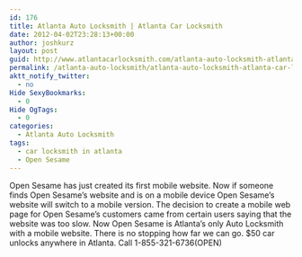 ```yaml
---
id: 176
title: Atlanta Auto Locksmith | Atlanta Car Locksmith
date: 2012-04-02T23:28:13+00:00
author: joshkurz
layout: post
guid: http://www.atlantacarlocksmith.com/atlanta-auto-locksmith-atlanta-car-locksmith/
permalink: /atlanta-auto-locksmith/atlanta-auto-locksmith-atlanta-car-locksmith-176/
aktt_notify_twitter:
  - no
Hide SexyBookmarks:
  - 0
Hide OgTags:
  - 0
categories:
  - Atlanta Auto Locksmith
tags:
  - car locksmith in atlanta
  - Open Sesame
---
```

<div class="pf-content">
  <p>
    Open Sesame has just created its first mobile website. Now if someone finds Open Sesame&#8217;s website and is on a mobile device Open Sesame&#8217;s website will switch to a mobile version. The decision to create a mobile web page for Open Sesame&#8217;s customers came from certain users saying that the website was too slow. Now Open Sesame is Atlanta&#8217;s only Auto Locksmith with a mobile website. There is no stopping how far we can go. $50 car unlocks anywhere in Atlanta. Call 1-855-321-6736(OPEN)
  </p>
</div>